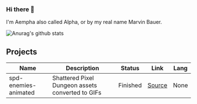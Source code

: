 ### Hi there 👋
I'm Aempha also called Alpha, or by my real name Marvin Bauer.

![Anurag's github stats](https://github-readme-stats.vercel.app/api?username=aempha&show_icons=true&theme=radical&hide_border=true)

## Projects
| Name                  | Description                                      | Status   | Link                                                     | Lang |
| --------------------- | ------------------------------------------------ | -------- | -------------------------------------------------------- | ---- |
| spd-enemies-animated  | Shattered Pixel Dungeon assets converted to GIFs | Finished | [Source](https://github.com/aempha/spd-enemies-animated) | None |
